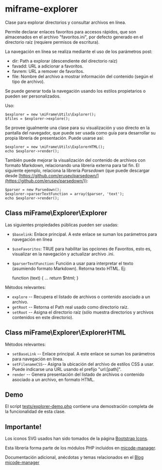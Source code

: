 # miframe-explorer

Clase para explorar directorios y consultar archivos en línea.

Permite declarar enlaces favoritos para accesos rápidos, que son almacenados en el archivo "favoritos.ini", por
defecto generado en el directorio raíz (requiere permisos de escritura).

La navegación en línea se realiza mediante el uso de los parámetros post:

- dir: Path a explorar (descendiente del directorio raíz)
- favadd: URL a adicionar a favoritos.
- favrem: URL a remover de favoritos.
- file: Nombre del archivo a mostrar información del contenido (según el tipo de archivo).

Se puede generar toda la navegación usando los estilos propietarios o pueden ser personalizados.

Uso:

    $explorer = new \miFrame\Utils\Explorer();
    $files = $explorer->explore();

Se provee igualmente una clase para su visualización y uso directo en la pantalla del navegador, que puede
ser usada como guía para desarrollar su propia librería de presentación. Puede usarse así:

    $explorer = new \miFrame\Utils\ExplorerHTML();
    echo $explorer->render();

También puede mejorar la visualización del contenido de archivos con formato Markdown, relacionando una librería
externa para tal fin. El siguiente ejemplo, relaciona la librería *Parsedown* (que puede descargar desde [https://github.com/erusev/parsedown/](https://github.com/erusev/parsedown/)):

    $parser = new Parsedown();
    $explorer->parserTextFunction = array($parser, 'text');
    echo $explorer->render();

## Class miFrame\Explorer\Explorer

Las siguientes propiedades públicas pueden ser usadas:

* `$baselink`: Enlace principal. A este enlace se suman los parámetros para navegación en línea
* `$useFavoritos`: TRUE para habilitar las opciones de Favoritos, esto es, visualizar en la navegación y actualizar archivo .ini.
* `$parserTextFunction`: Función a usar para interpretar el texto (asumiendo formato Markdown). Retorna texto HTML. Ej:

    function (text) { ... return $html; }

Métodos relevantes:

* `explore` -- Recupera el listado de archivos o contenido asociado a un archivo.
* `getRoot` -- Retorna el Path real usado como directorio raíz.
* `setRoot` -- Asigna el directorio raíz (sólo muestra directorios y archivos contenidos en este directorio).


## Class miFrame\Explorer\ExplorerHTML

Métodos relevantes:

* `setBaseLink` -- Enlace principal. A este enlace se suman los parámetros para navegación en línea.
* `setFilenameCSS`-- Asigna la ubicación del archivo de estilos CSS a usar. Puede indicarse una URL usando el prefijo "url:[path]".
* `render` -- Genera presentación del listado de archivos o contenido asociado a un archivo, en formato HTML.

## Demo

El script [tests/explorer-demo.php](https://github.com/jjmejia/miframe-explorer/blob/main/tests/explorer-demo.php) contiene una demostración completa de la funcionalidad de esta clase.

## Importante!

Los iconos SVG usados han sido tomados de la página [Bootstrap Icons](https://icons.getbootstrap.com/).

Esta librería forma parte de los módulos PHP incluidos en [micode-manager](https://github.com/jjmejia/micode-manager).

Documentación adicional, anécdotas y temas relacionados en el [Blog micode-manager](https://micode-manager.blogspot.com/)